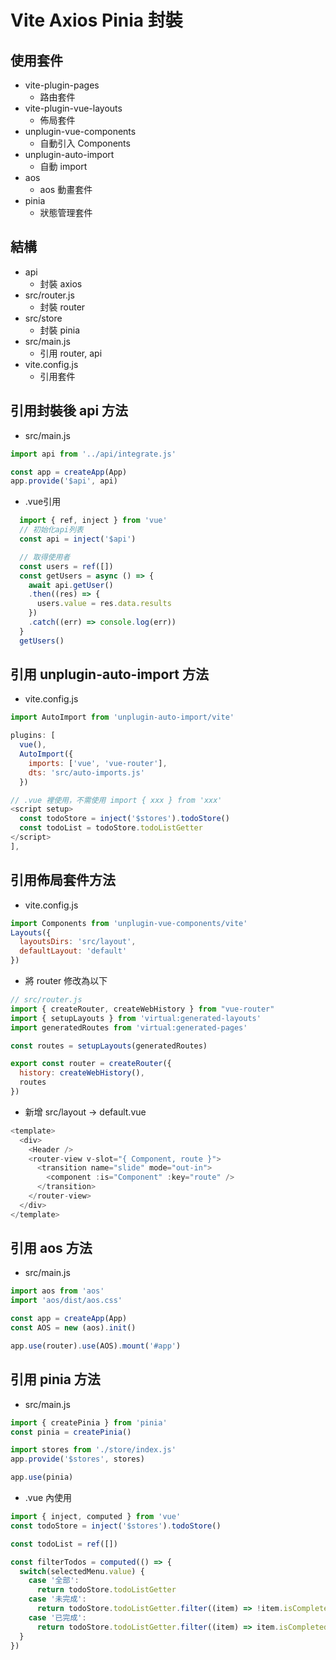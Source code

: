 # Vite Axios Pinia 封裝

## 使用套件
- vite-plugin-pages
  - 路由套件
- vite-plugin-vue-layouts
  - 佈局套件
- unplugin-vue-components
  - 自動引入 Components
- unplugin-auto-import
  - 自動 import
- aos
  - aos 動畫套件
- pinia
  - 狀態管理套件

## 結構
- api
  - 封裝 axios
- src/router.js
  - 封裝 router
- src/store
  - 封裝 pinia
- src/main.js
  - 引用 router, api
- vite.config.js
  - 引用套件

## 引用封裝後 api 方法
- src/main.js
```javascript
import api from '../api/integrate.js'

const app = createApp(App)
app.provide('$api', api)
```
- .vue引用
```javascript
  import { ref, inject } from 'vue'
  // 初始化api列表
  const api = inject('$api')

  // 取得使用者
  const users = ref([])
  const getUsers = async () => {
    await api.getUser()
    .then((res) => {
      users.value = res.data.results
    })
    .catch((err) => console.log(err))
  }
  getUsers()

```

## 引用 unplugin-auto-import 方法
- vite.config.js
```javascript
import AutoImport from 'unplugin-auto-import/vite'

plugins: [
  vue(),
  AutoImport({
    imports: ['vue', 'vue-router'],
    dts: 'src/auto-imports.js'
  })

// .vue 裡使用，不需使用 import { xxx } from 'xxx'
<script setup>
  const todoStore = inject('$stores').todoStore()
  const todoList = todoStore.todoListGetter
</script>
],
```
## 引用佈局套件方法
- vite.config.js
```javascript
import Components from 'unplugin-vue-components/vite'
Layouts({
  layoutsDirs: 'src/layout',
  defaultLayout: 'default'
})
```
- 將 router 修改為以下
```javascript
// src/router.js
import { createRouter, createWebHistory } from "vue-router"
import { setupLayouts } from 'virtual:generated-layouts'
import generatedRoutes from 'virtual:generated-pages'

const routes = setupLayouts(generatedRoutes)

export const router = createRouter({
  history: createWebHistory(),
  routes
})
```
- 新增 src/layout -> default.vue
```javascript
<template>
  <div>
    <Header />
    <router-view v-slot="{ Component, route }">
      <transition name="slide" mode="out-in">
        <component :is="Component" :key="route" />
      </transition>
    </router-view>
  </div>
</template>
```

## 引用 aos 方法
- src/main.js
```javascript
import aos from 'aos'
import 'aos/dist/aos.css'

const app = createApp(App)
const AOS = new (aos).init()

app.use(router).use(AOS).mount('#app')
```

## 引用 pinia 方法
- src/main.js
```javascript
import { createPinia } from 'pinia'
const pinia = createPinia()

import stores from './store/index.js'
app.provide('$stores', stores)

app.use(pinia)
```
- .vue 內使用
```javascript
import { inject, computed } from 'vue'
const todoStore = inject('$stores').todoStore()

const todoList = ref([])

const filterTodos = computed(() => {
  switch(selectedMenu.value) {
    case '全部':
      return todoStore.todoListGetter
    case '未完成':
      return todoStore.todoListGetter.filter((item) => !item.isCompleted)
    case '已完成':
      return todoStore.todoListGetter.filter((item) => item.isCompleted)
  }
})
```

